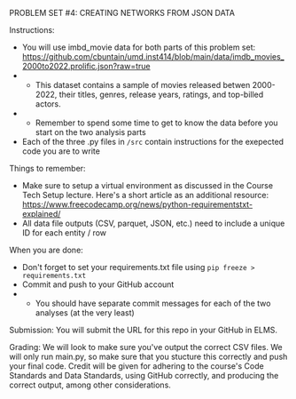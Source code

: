 PROBLEM SET #4: CREATING NETWORKS FROM JSON DATA 

Instructions: 
- You will use imbd_movie data for both parts of this problem set: https://github.com/cbuntain/umd.inst414/blob/main/data/imdb_movies_2000to2022.prolific.json?raw=true
- - This dataset contains a sample of movies released betwen 2000-2022, their titles, genres, release years, ratings, and top-billed actors.
- - Remember to spend some time to get to know the data before you start on the two analysis parts
- Each of the three .py files in `/src` contain instructions for the exepected code you are to write

Things to remember: 
- Make sure to setup a virtual environment as discussed in the Course Tech Setup lecture. Here's a short article as an additional resource: 
https://www.freecodecamp.org/news/python-requirementstxt-explained/
- All data file outputs (CSV, parquet, JSON, etc.) need to include a unique ID for each entity / row

When you are done:
- Don't forget to set your requirements.txt file using `pip freeze > requirements.txt`
- Commit and push to your GitHub account
- - You should have separate commit messages for each of the two analyses (at the very least)  

Submission: 
You will submit the URL for this repo in your GitHub in ELMS.

Grading: 
We will look to make sure you've output the correct CSV files. We will only run main.py, so make sure that you stucture this correctly and push your final code. Credit will be given for adhering to the course's Code Standards and Data Standards, using GitHub correctly, and producing the correct output, among other considerations. 


